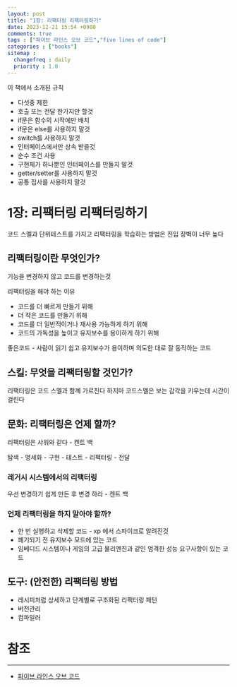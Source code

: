 ```yaml
---
layout: post
title: "1장: 리팩터링 리팩터링하기"
date: 2023-12-21 15:54 +0900
comments: true
tags : ["파이브 라인스 오브 코드","five lines of code"]
categories : ["books"]
sitemap :
  changefreq : daily
  priority : 1.0
---
```


이 책에서 소개된 규칙

* 다섯중 제한
* 호출 또는 전달 한가지만 할것
* if문은 함수의 시작에만 배치
* if문은 else를 사용하지 말것
* switch를 사용하지 말것
* 인터페이스에서만 상속 받을것
* 순수 조건 사용
* 구현체가 하나뿐인 인터페이스를 만들지 말것
* getter/setter를 사용하지 말것
* 공통 접사를 사용하지 말것


# 1장: 리팩터링 리팩터링하기
코드 스멜과 단위테스트를 가지고 리팩터링을 학습하는 방법은 진입 장벽이 너무 높다

## 리팩터링이란 무엇인가?
기능을 변경하지 않고 코드를 변경하는것

리팩터링을 해야 하는 이유
* 코드를 더 빠르게 만들기 위해
* 더 작은 코드를 만들기 위해
* 코드를 더 일반적이거나 재사용 가능하게 하기 위해
* 코드의 가독성을 높이고 유지보수를 용이하게 하기 위해

좋은코드 - 사람이 읽기 쉽고 유지보수가 용이하며 의도한 대로 잘 동작하는 코드

## 스킬: 무엇을 리팩터링할 것인가?
리팩터링은 코드 스멜과 함꼐 가르친다 하지마 코드스멜은 보는 감각을 키우는데 시간이 걸린다

## 문화: 리팩터링은 언제 할까?
리팩터링은 샤워와 같다 - 켄트 백

탐색 - 명세화 - 구현 - 테스트 - 리팩터링 - 전달

### 레거시 시스템에서의 리팩터링

우선 변경하기 쉽게 만든 후 변경 하라 - 켄트 백

### 언제 리팩터링을 하지 말아야 할까?

* 한 번 실행하고 삭제할 코드 - xp 에서 스파이크로 알려진것
* 폐기되기 전 유지보수 모드에 있는 코드
* 임베디드 시스템이나 게임의 고급 물리엔진과 같인 엄격한 성능 요구사항이 있는 코드

## 도구: (안전한) 리팩터링 방법

* 레시피처럼 상세하고 단계별로 구조화된 리팩터링 패턴
* 버전관리
* 컴파일러

# 참조
-----

* [파이브 라인스 오브 코드](https://wikibook.co.kr/five-lines/)
